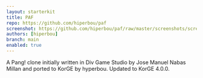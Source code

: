 ```yaml
---
layout: starterkit
title: PAF
repo: https://github.com/hiperbou/paf
screenshot: https://github.com/hiperbou/paf/raw/master/screenshots/screenshot2.jpg
authors: [hiperbou]
branch: main
enabled: true
---
```


A Pang! clone initially written in Div Game Studio by Jose Manuel Nabas Millan
and ported to KorGE by hyperbou.
Updated to KorGE 4.0.0.
